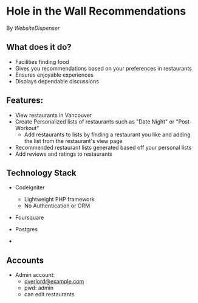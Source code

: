 # Hole in the Wall Recommendations

By _WebsiteDispenser_

## What does it do?

- Facilities finding food
- Gives you recommendations based on your preferences in restaurants
- Ensures enjoyable experiences
- Displays dependable discussions

## Features:

- View restaurants in Vancouver
- Create Personalized lists of restaurants such as "Date Night" or "Post-Workout"
    - Add restaurants to lists by finding a restaurant you like and adding the list from the restaurant's view page
- Recommended restaurant lists generated based off your personal lists
- Add reviews and ratings to restaurants

## Technology Stack

- Codeigniter
    - Lightweight PHP framework
    - No Authentication or ORM

- Foursquare

- Postgres

-

## Accounts

- Admin account:
    - overlord@example.com
    - pwd: admin
    - can edit restaurants

